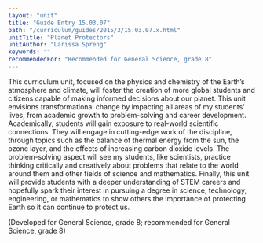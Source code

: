 ```yaml
---
layout: "unit"
title: "Guide Entry 15.03.07"
path: "/curriculum/guides/2015/3/15.03.07.x.html"
unitTitle: "Planet Protectors"
unitAuthor: "Larissa Spreng"
keywords: ""
recommendedFor: "Recommended for General Science, grade 8"
---
```

<main>
<p>
This curriculum unit, focused on the physics and chemistry of the Earth’s atmosphere and climate, will foster the creation of more global students and citizens capable of making informed decisions about our planet. This unit envisions transformational change by impacting all areas of my students’ lives, from academic growth to problem-solving and career development. Academically, students will gain exposure to real-world scientific connections. They will engage in cutting-edge work of the discipline, through topics such as the balance of thermal energy from the sun, the ozone layer, and the effects of increasing carbon dioxide levels. The problem-solving aspect will see my students, like scientists, practice thinking critically and creatively about problems that relate to the world around them and other fields of science and mathematics. Finally, this unit will provide students with a deeper understanding of STEM careers and hopefully spark their interest in pursuing a degree in science, technology, engineering, or mathematics to show others the importance of protecting Earth so it can continue to protect us.
</p>
<p>
(Developed for General Science, grade 8; recommended for General Science, grade 8)
</p>
</main>